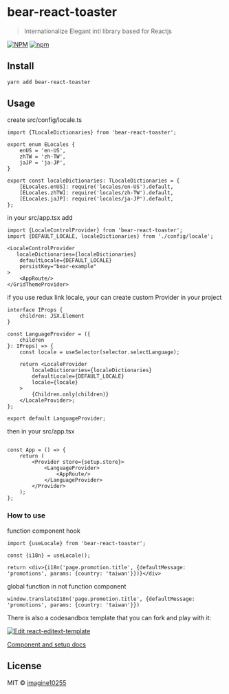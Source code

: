 # bear-react-toaster

> Internationalize Elegant intl library based for Reactjs


[![NPM](https://img.shields.io/npm/v/bear-react-toaster.svg)](https://www.npmjs.com/package/bear-react-toaster)
[![npm](https://img.shields.io/npm/dm/bear-react-toaster.svg)](https://www.npmjs.com/package/bear-react-toaster)


## Install

```bash
yarn add bear-react-toaster
```

## Usage

create src/config/locale.ts  

```tsx
import {TLocaleDictionaries} from 'bear-react-toaster';

export enum ELocales {
    enUS = 'en-US',
    zhTW = 'zh-TW',
    jaJP = 'ja-JP',
}

export const localeDictionaries: TLocaleDictionaries = {
    [ELocales.enUS]: require('locales/en-US').default,
    [ELocales.zhTW]: require('locales/zh-TW').default,
    [ELocales.jaJP]: require('locales/ja-JP').default,
};
```


in your src/app.tsx add  

```tsx
import {LocaleControlProvider} from 'bear-react-toaster';
import {DEFAULT_LOCALE, localeDictionaries} from './config/locale';

<LocaleControlProvider 
   localeDictionaries={localeDictionaries}
    defaultLocale={DEFAULT_LOCALE}
    persistKey="bear-example"
>
    <AppRoute/>
</GridThemeProvider>
```


if you use redux link locale, your can create custom Provider in your project

```tsx
interface IProps {
    children: JSX.Element
}

const LanguageProvider = ({
    children
}: IProps) => {
    const locale = useSelector(selector.selectLanguage);

    return <LocaleProvider
        localeDictionaries={localeDictionaries}
        defaultLocale={DEFAULT_LOCALE}
        locale={locale}
    >
        {Children.only(children)}
    </LocaleProvider>;
};

export default LanguageProvider;

```

then in your src/app.tsx

```tsx

const App = () => {
    return (
        <Provider store={setup.store}>
            <LanguageProvider>
                <AppRoute/>
            </LanguageProvider>
        </Provider>
    );
};
```


### How to use

function component hook
```tsx
import {useLocale} from 'bear-react-toaster';

const {i18n} = useLocale();

return <div>{i18n('page.promotion.title', {defaultMessage: 'promotions', params: {country: 'taiwan'}})}</div>
```

global function in not function component
```
window.translateI18n('page.promotion.title', {defaultMessage: 'promotions', params: {country: 'taiwan'}})
```


There is also a codesandbox template that you can fork and play with it:

[![Edit react-editext-template](https://codesandbox.io/static/img/play-codesandbox.svg)](https://codesandbox.io/s/bear-react-toaster-ejk43)

[Component and setup docs](./docs/component.md)


## License

MIT © [imagine10255](https://github.com/imagine10255)
